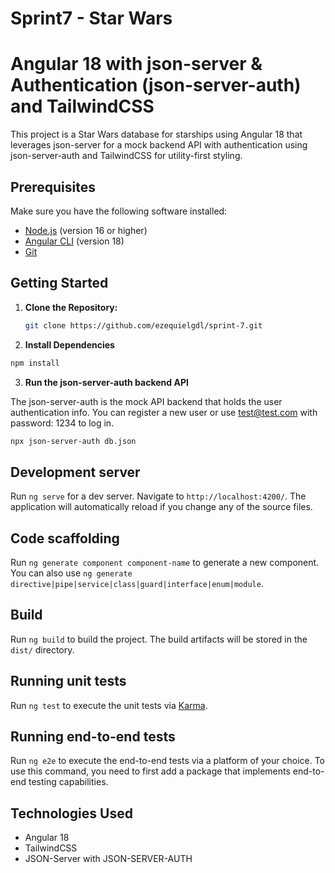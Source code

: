 # Sprint7 - Star Wars

# Angular 18 with json-server & Authentication (json-server-auth) and TailwindCSS

This project is a Star Wars database for starships using Angular 18 that leverages json-server for a mock backend API with authentication using json-server-auth and TailwindCSS for utility-first styling.

## Prerequisites

Make sure you have the following software installed:

- [Node.js](https://nodejs.org/) (version 16 or higher)
- [Angular CLI](https://angular.io/cli) (version 18)
- [Git](https://git-scm.com/)

## Getting Started

1. **Clone the Repository:**

   ```bash
   git clone https://github.com/ezequielgdl/sprint-7.git
   ```

2. **Install Dependencies**

```bash
npm install
```

3. **Run the json-server-auth backend API**

The json-server-auth is the mock API backend that holds the user authentication info.
You can register a new user or use test@test.com with password: 1234 to log in.

```bash
npx json-server-auth db.json
```

## Development server

Run `ng serve` for a dev server. Navigate to `http://localhost:4200/`. The application will automatically reload if you change any of the source files.

## Code scaffolding

Run `ng generate component component-name` to generate a new component. You can also use `ng generate directive|pipe|service|class|guard|interface|enum|module`.

## Build

Run `ng build` to build the project. The build artifacts will be stored in the `dist/` directory.

## Running unit tests

Run `ng test` to execute the unit tests via [Karma](https://karma-runner.github.io).

## Running end-to-end tests

Run `ng e2e` to execute the end-to-end tests via a platform of your choice. To use this command, you need to first add a package that implements end-to-end testing capabilities.

## Technologies Used

- Angular 18
- TailwindCSS
- JSON-Server with JSON-SERVER-AUTH

